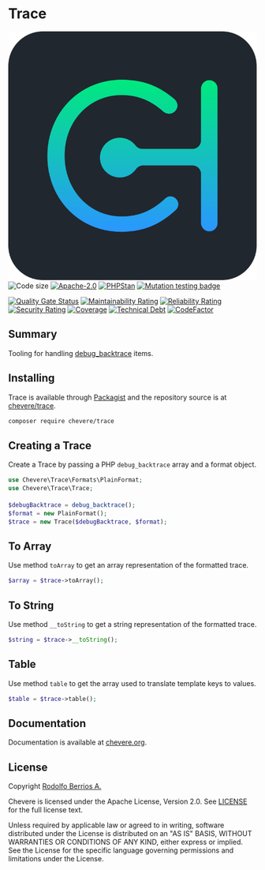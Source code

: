 # Trace

![Chevere](chevere.svg)![Code size](https://img.shields.io/github/languages/code-size/chevere/trace?style=flat-square)
[![Apache-2.0](https://img.shields.io/github/license/chevere/trace?style=flat-square)](LICENSE)
[![PHPStan](https://img.shields.io/badge/PHPStan-level%209-blueviolet?style=flat-square)](https://phpstan.org/)
[![Mutation testing badge](https://img.shields.io/endpoint?style=flat-square&url=https%3A%2F%2Fbadge-api.stryker-mutator.io%2Fgithub.com%2Fchevere%2Ftrace%2F2.0)](https://dashboard.stryker-mutator.io/reports/github.com/chevere/trace/2.0)

[![Quality Gate Status](https://sonarcloud.io/api/project_badges/measure?project=chevere_trace&metric=alert_status)](https://sonarcloud.io/dashboard?id=chevere_trace)
[![Maintainability Rating](https://sonarcloud.io/api/project_badges/measure?project=chevere_trace&metric=sqale_rating)](https://sonarcloud.io/dashboard?id=chevere_trace)
[![Reliability Rating](https://sonarcloud.io/api/project_badges/measure?project=chevere_trace&metric=reliability_rating)](https://sonarcloud.io/dashboard?id=chevere_trace)
[![Security Rating](https://sonarcloud.io/api/project_badges/measure?project=chevere_trace&metric=security_rating)](https://sonarcloud.io/dashboard?id=chevere_trace)
[![Coverage](https://sonarcloud.io/api/project_badges/measure?project=chevere_trace&metric=coverage)](https://sonarcloud.io/dashboard?id=chevere_trace)
[![Technical Debt](https://sonarcloud.io/api/project_badges/measure?project=chevere_trace&metric=sqale_index)](https://sonarcloud.io/dashboard?id=chevere_trace)
[![CodeFactor](https://www.codefactor.io/repository/github/chevere/trace/badge)](https://www.codefactor.io/repository/github/chevere/trace)

## Summary

Tooling for handling [debug_backtrace](https://www.php.net/manual/en/function.debug-backtrace.php) items.

## Installing

Trace is available through [Packagist](https://packagist.org/packages/chevere/trace) and the repository source is at [chevere/trace](https://github.com/chevere/trace).

```sh
composer require chevere/trace
```

## Creating a Trace

Create a Trace by passing a PHP `debug_backtrace` array and a format object.

```php
use Chevere\Trace\Formats\PlainFormat;
use Chevere\Trace\Trace;

$debugBacktrace = debug_backtrace();
$format = new PlainFormat();
$trace = new Trace($debugBacktrace, $format);
```

## To Array

Use method `toArray` to get an array representation of the formatted trace.

```php
$array = $trace->toArray();
```

## To String

Use method `__toString` to get a string representation of the formatted trace.

```php
$string = $trace->__toString();
```

## Table

Use method `table` to get the array used to translate template keys to values.

```php
$table = $trace->table();
```

## Documentation

Documentation is available at [chevere.org](https://chevere.org/packages/trace).

## License

Copyright [Rodolfo Berrios A.](https://rodolfoberrios.com/)

Chevere is licensed under the Apache License, Version 2.0. See [LICENSE](LICENSE) for the full license text.

Unless required by applicable law or agreed to in writing, software distributed under the License is distributed on an "AS IS" BASIS, WITHOUT WARRANTIES OR CONDITIONS OF ANY KIND, either express or implied. See the License for the specific language governing permissions and limitations under the License.

